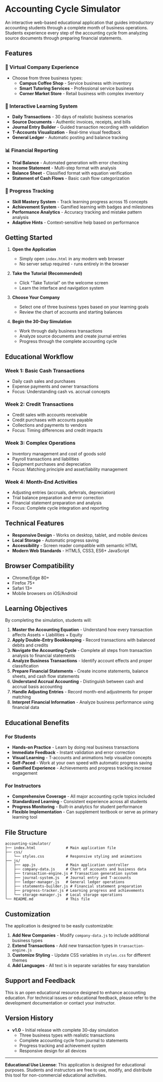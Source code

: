 # Accounting Cycle Simulator

An interactive web-based educational application that guides introductory accounting students through a complete month of business operations. Students experience every step of the accounting cycle from analyzing source documents through preparing financial statements.

## Features

### 🏢 Virtual Company Experience
- Choose from three business types:
  - **Campus Coffee Shop** - Service business with inventory
  - **Smart Tutoring Services** - Professional service business
  - **Corner Market Store** - Retail business with complex inventory

### 📝 Interactive Learning System
- **Daily Transactions** - 30 days of realistic business scenarios
- **Source Documents** - Authentic invoices, receipts, and bills
- **Journal Entry Builder** - Guided transaction recording with validation
- **T-Accounts Visualization** - Real-time visual feedback
- **General Ledger** - Automatic posting and balance tracking

### 📊 Financial Reporting
- **Trial Balance** - Automated generation with error checking
- **Income Statement** - Multi-step format with analysis
- **Balance Sheet** - Classified format with equation verification
- **Statement of Cash Flows** - Basic cash flow categorization

### 🎯 Progress Tracking
- **Skill Mastery System** - Track learning progress across 15 concepts
- **Achievement System** - Gamified learning with badges and milestones
- **Performance Analytics** - Accuracy tracking and mistake pattern analysis
- **Adaptive Hints** - Context-sensitive help based on performance

## Getting Started

1. **Open the Application**
   - Simply open `index.html` in any modern web browser
   - No server setup required - runs entirely in the browser

2. **Take the Tutorial (Recommended)**
   - Click "Take Tutorial" on the welcome screen
   - Learn the interface and navigation system

3. **Choose Your Company**
   - Select one of three business types based on your learning goals
   - Review the chart of accounts and starting balances

4. **Begin the 30-Day Simulation**
   - Work through daily business transactions
   - Analyze source documents and create journal entries
   - Progress through the complete accounting cycle

## Educational Workflow

### Week 1: Basic Cash Transactions
- Daily cash sales and purchases
- Expense payments and owner transactions
- Focus: Understanding cash vs. accrual concepts

### Week 2: Credit Transactions
- Credit sales with accounts receivable
- Credit purchases with accounts payable
- Collections and payments to vendors
- Focus: Timing differences and credit impacts

### Week 3: Complex Operations
- Inventory management and cost of goods sold
- Payroll transactions and liabilities
- Equipment purchases and depreciation
- Focus: Matching principle and asset/liability management

### Week 4: Month-End Activities
- Adjusting entries (accruals, deferrals, depreciation)
- Trial balance preparation and error correction
- Financial statement preparation and analysis
- Focus: Complete cycle integration and reporting

## Technical Features

- **Responsive Design** - Works on desktop, tablet, and mobile devices
- **Local Storage** - Automatic progress saving
- **Accessibility** - Screen reader compatible with semantic HTML
- **Modern Web Standards** - HTML5, CSS3, ES6+ JavaScript

## Browser Compatibility

- Chrome/Edge 80+
- Firefox 75+
- Safari 13+
- Mobile browsers on iOS/Android

## Learning Objectives

By completing the simulation, students will:

1. **Master the Accounting Equation** - Understand how every transaction affects Assets = Liabilities + Equity
2. **Apply Double-Entry Bookkeeping** - Record transactions with balanced debits and credits
3. **Navigate the Accounting Cycle** - Complete all steps from transaction analysis to financial statements
4. **Analyze Business Transactions** - Identify account effects and proper classification
5. **Prepare Financial Statements** - Create income statements, balance sheets, and cash flow statements
6. **Understand Accrual Accounting** - Distinguish between cash and accrual basis accounting
7. **Handle Adjusting Entries** - Record month-end adjustments for proper matching
8. **Interpret Financial Information** - Analyze business performance using financial data

## Educational Benefits

### For Students
- **Hands-on Practice** - Learn by doing real business transactions
- **Immediate Feedback** - Instant validation and error correction
- **Visual Learning** - T-accounts and animations help visualize concepts
- **Self-Paced** - Work at your own speed with automatic progress saving
- **Gamified Experience** - Achievements and progress tracking increase engagement

### For Instructors
- **Comprehensive Coverage** - All major accounting cycle topics included
- **Standardized Learning** - Consistent experience across all students
- **Progress Monitoring** - Built-in analytics for student performance
- **Flexible Implementation** - Can supplement textbook or serve as primary learning tool

## File Structure

```
accounting-simulator/
├── index.html              # Main application file
├── css/
│   └── styles.css          # Responsive styling and animations
├── js/
│   ├── app.js              # Main application controller
│   ├── company-data.js     # Chart of accounts and business data
│   ├── transaction-engine.js # Transaction generation system
│   ├── journal-system.js   # Journal entry and T-accounts
│   ├── ledger-manager.js   # General ledger operations
│   ├── statements-builder.js # Financial statement preparation
│   ├── progress-tracker.js # Learning progress and achievements
│   └── storage-manager.js  # Local storage operations
└── README.md               # This file
```

## Customization

The application is designed to be easily customizable:

1. **Add New Companies** - Modify `company-data.js` to include additional business types
2. **Extend Transactions** - Add new transaction types in `transaction-engine.js`
3. **Customize Styling** - Update CSS variables in `styles.css` for different themes
4. **Add Languages** - All text is in separate variables for easy translation

## Support and Feedback

This is an open educational resource designed to enhance accounting education. For technical issues or educational feedback, please refer to the development documentation or contact your instructor.

## Version History

- **v1.0** - Initial release with complete 30-day simulation
  - Three business types with realistic transactions
  - Complete accounting cycle from journal to statements
  - Progress tracking and achievement system
  - Responsive design for all devices

---

**Educational Use License**: This application is designed for educational purposes. Students and instructors are free to use, modify, and distribute this tool for non-commercial educational activities.